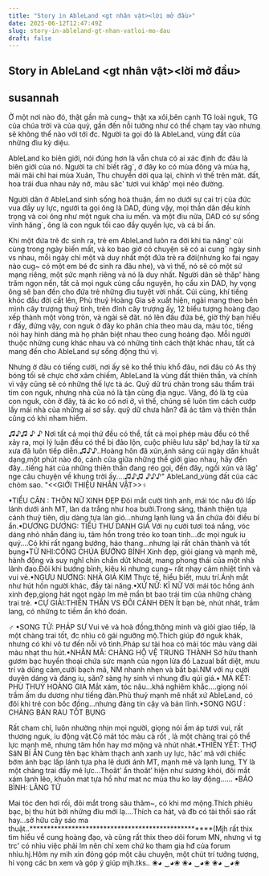 ```yaml
---
title: "Story in AbleLand <gt nhân vật><lời mở đầu>"
date: 2025-06-12T12:47:49Z
slug: story-in-ableland-gt-nhan-vatloi-mo-dau
draft: false
---
```


## Story in AbleLand <gt nhân vật><lời mở đầu>

## susannah

Ở một nơi nào đó, thật gần mà cung~ thật xa xôi,bên cạnh TG loài nguk, TG của chúa trời và của quỷ, gần đến nỗi tưởng như có thể chạm tay vào nhưng sẽ không thể nào với tới đc. Người ta gọi đó là AbleLand, vùng đất của những đìu kỳ diệu.

AbleLand ko biên giới, nói đúng hơn là vẫn chưa có ai xác định đc đâu là biên giới của nó. Người ta chỉ biết răg`, ở đây ko có mùa đông và mùa hạ, mãi mãi chỉ hai mùa Xuân, Thu chuyển dời qua lại, chính vì thế trên măt. đất, hoa trái đua nhau nảy nở, màu săc' tươi vui khăp' mọi nẻo đường.
 
 
 
 
 
 
Người dân ở AbleLand sinh sống hoà thuận, ấm no dưới sự cai trị của đức vua đầy uy lực, người ta gọi ông là DAD, đúng vậy, mọi thần dân đều kính trọng và coi ông như một nguk cha iu mến. và một đìu nữa, DAD có sự sống vĩnh hăng`, ông là con nguk tối cao đầy quyền lực, và cả bí ẩn.
 
Khi một đứa trẻ đc sinh ra, trẻ em AbleLand luôn ra đời khi tia năng' cúi cùng trong ngày biến mất, và ko bao giờ có chuyện sẽ có ai cung` ngày sinh vs nhau, mỗi ngày chỉ một và duy nhất một đứa trẻ ra đời(nhưng ko fai ngay nào cug~ có một em bé đc sinh ra đâu nhe), và vì thế, nó sẽ có một sứ mạng riêng, một sức mạnh riêng và nó là duy nhất. Người dân sẽ thăp' hàng trăm ngọn nến, tất cả mọi nguk cùng cầu nguyện, họ cầu xin DAD, hy vọng ông sẽ ban đến cho đứa trẻ những đìu tuyệt vời nhất. Cúi cùng, khí tiếng khóc đầu đời cất lên, Phù thuỷ Hoàng Gia sẽ xuất hiện, ngài mang theo bên mình cây trượng thuỷ tinh, trên đỉnh cây trượng ấy, 12 biểu tượng hoàng đạo xếp thành một vòng tròn, và ngài sẽ đăt. nó lên đầu đứa bé, giờ thỳ bạn hiểu r đấy, đứng vậy, con nguk ở đây ko phân chia theo màu da, màu tóc, tiếng nói hay hình dáng mà họ phân biệt nhau theo cung hoàng đạo. Mỗi người thuộc những cung khác nhau và có những tính cách thật khác nhau, tất cả mang đến cho AbleLand sự sống động thú vị.
  
Nhưng ở đâu có tiếng cười, nơi ấy sẽ ko thể thíu khổ đâu, nơi đâu có As thỳ bóng tối sẽ chực chờ xâm chiếm, AbleLand là vùng đất thiên thần, và chính vì vậy cũng sẽ có những thế lực tà ác. Quỹ dữ trú chân trong sâu thẩm trái tim con nguk, nhưng nhà của nó là tận cùng địa ngục. Vâng, đó là tg của con nguk, còn ở đây, tà ác ko có nơi ở, vì thế, chúng sẽ luôn tìm cách cướp lấy mái nhà của những ai sơ sẩy. quỹ dữ chưa hăn? đã ác tâm và thiên thần cũng có khi nham hiểm.
 
 
♫♪♫ ♪ ♪ Nơi tất cả mọi thứ đều có thể, tất cả mọi phép màu đều có thể xảy ra, mọi  lý luận đều có thể bị đảo lộn, cuộc phiêu lưu săp' bd,hay là từ xa xưa đã luôn tiếp diễn.♫♪♪..Hoàng hôn đã xún,ánh sáng cúi ngày dần khuất dạng,một phút nào đó, cánh cửa giữa những thế giới giao nhau, hãy đến đây...tiếng hát của những thiên thần đang réo gọi, đến đây, ngồi xún và lăg' nge câu chuyện về khung trời ấy....♫♪♫ ♪♪♪" AbleLand_vùng đất của các chòm sao. "<<GIỚI THIỆU NHÂN VẬT>>**♀**
 
 
•TIỂU CÂN : THÔN NỮ XINH ĐẸP
Đôi mắt cười tinh anh, mái tóc nâu đỏ lấp lánh dưới ánh MT, làn da trắng như hoa bưởi.Trong sáng, thánh thiện tựa cánh thuỷ tiên, dịu dàng tựa làn gió…nhưng lạnh lùng và ẩn chứa đôi điều bí ẩn.•DƯƠNG DƯƠNG: TIỂU THƯ DANH GIÁ
Với nụ cười tươi toả nắng, vóc dáng nhỏ nhắn đáng iu, tâm hồn trong trẻo ko toan tính…đc mọi nguk iu quý….Có khi rất ngang bướng, háo thang…nhưng lại rất chân thành và tốt bụng•TỬ NHI:CÔNG CHÚA BƯỚNG BỈNH
Xinh đẹp, giỏi giang và mạnh mẽ, hành động và suy nghĩ chín chắn dứt khoát, mang phong thái của một nhà lãnh đao.Đôi khi bướng bỉnh, kiêu kì nhưng cung~ rất nhạy cảm nhiệt tình và vui vẻ.•NGƯU NƯƠNG: NHÀ GIẢ KIM
 Thực tế, hiểu biết, mưu trí.Ánh mắt như hút hồn người khác, đầy tài năng.•XỬ NỮ: KĨ NỮ
Với mái tóc hồng ánh xinh đẹp,giọng hát ngọt ngào lm mê mẩn bt bao trái tim của những chàng trai trẻ. •CỰ GIẢI:THIÊN THẦN VS ĐÔI CÁNH ĐEN
Ít bạn bè, nhút nhát, trầm lang, có những  tc tiềm ẩn khó đoán.
 
**♂**
•SONG TỬ: PHÁP SƯ
Vui vẻ và hoà đồng,thông minh và giỏi giao tiếp, là một chàng trai tốt, đc nhìu cô gái ngưỡng mộ.Thích giúp đớ nguk khák, nhưng có khi vô tư đến nỗi vô tình.Pháp sư  tài hoa có mái tóc màu vàng dài màu nhạt thu hút.•NHÂN MÃ: CHÀNG HỘ VỆ TRUNG THÀNH
Sở hữu thanh gươm bạc huyền thoại chứa sức mạnh của ngọn lửa đỏ Lazual bất diệt, mưu trí và dũng cảm,cưỡi bạch mã, NM nhanh nhẹn và bất bại.NM với nụ cười duyên dáng và đáng iu, săn? sàng hy sinh vì nhung đìu qúi giá.• MA KẾT: PHÙ THUỶ HOÀNG GIA
Mắt xám, tóc nâu…khá nghiêm khắc….giọng nói trầm ấm du dương như tiếng đàn.Phù thuỷ mạnh mẽ nhất xứ AbleLand, có đôi khi trẻ con bốc đồng…nhưng đáng tin cậy và bản lĩnh.•SONG NGƯ : CHÀNG BÁN RAU TỐT BỤNG

Rất cham chỉ, luôn nhường nhịn mọi người, giọng nói ấm áp tươi vui, rất thương nguk, iu động vật.Có mát tóc màu cà rốt , là một chàng trai có thể lực mạnh mẽ, nhưng tâm hồn hay mơ mộng và nhút nhát.•THIÊN YẾT: THỢ SăN BÍ ẨN
Cung tên bạc khảm thạch anh xanh uy lực, hăc’ mã với chiếc bớm ánh bạc lấp lánh tựa pha lê dưới ánh MT, mạnh mẽ và lạnh lung, TY là một chàng trai đầy mê lực…Thoăt’ ẩn thoăt’ hiện như sương khói, đôi mắt xám lạnh lẽo, khuôn mat tựa hồ như mat nc mùa thu ko lay động…… •BẢO BÌNH: LÃNG TỬ

Mai tóc đen hơi rối, đôi mắt trong sâu thăm~, có khi mơ mộng.Thích phiêu bạc, bị thu hút bởi những đìu mới lạ….Thích ca hát, và đb có tài thổi sáo rất hay…sở hữu cây sáo ma thuật..***************************************************(Mjh rất thix tìm hiểu về cung hoàng đạo, và cũng rất thix theo dõi forum MN, nhưng vì tg trc' có nhìu việc phải lm nên chỉ xem chứ ko tham gia hđ của forum nhìu.hj.Hôm ny mih xin đóng góp một câu chuyện, một chút trí tưởng tượng, hi vọng các bn xem và góp ý giúp mjh.tks.. ❀◕ ‿◕❀    ❀◕ ‿◕❀   ❀◕ ‿◕❀